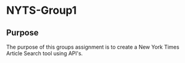 # NYTS-Group1

## Purpose
The purpose of this groups assignment is to create a New York Times Article Search tool using API's.
